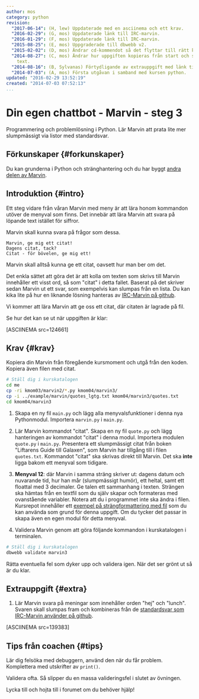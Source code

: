 ```yaml
---
author: mos
category: python
revision:
  "2017-06-14": (H, lew) Uppdaterade med en asciinema och ett krav.
  "2016-02-29": (G, mos) Uppdaterade länk till IRC-marvin.
  "2016-01-29": (F, mos) Uppdaterade länk till IRC-marvin.
  "2015-08-25": (E, mos) Uppgraderade till dbwebb v2.
  "2015-02-02": (D, mos) Ändrar cd-kommendot så det flyttar till rätt katalog.
  "2014-08-27": (C, mos) Ändrar hur uppgiften kopieras från start och skrev om lite
    text.
  "2014-08-16": (B, Sylvanas) Förtydligande av extrauppgift med länk till github.
  "2014-07-03": (A, mos) Första utgåvan i samband med kursen python.
updated: "2016-02-29 13:52:19"
created: "2014-07-03 07:52:13"
...
```

Din egen chattbot - Marvin - steg 3
==================================

Programmering och problemlösning i Python. Lär Marvin att prata lite mer slumpmässigt via listor med standardsvar.

<!--more-->


Förkunskaper {#forkunskaper}
-----------------------

Du kan grunderna i Python och stränghantering och du har byggt [andra delen av Marvin](uppgift/din-egen-chattbot-marvin-steg-2).



Introduktion {#intro}
-----------------------

Ett steg vidare från våran Marvin med meny är att lära honom kommandon utöver de menyval som finns. Det innebär att lära Marvin att svara på löpande text istället för siffror.

Marvin skall kunna svara på frågor som dessa.

```text
Marvin, ge mig ett citat!
Dagens citat, tack?
Citat - för bövelen, ge mig ett!
```

Marvin skall alltså kunna ge ett citat, oavsett hur man ber om det.

Det enkla sättet att göra det är att kolla om texten som skrivs till Marvin innehåller ett visst ord, så som "citat" i detta fallet. Baserat på det skriver sedan Marvin ut ett svar, som exempelvis kan slumpas från en lista.
Du kan kika lite på hur en liknande lösning hanteras av [IRC-Marvin på github](https://github.com/mosbth/irc2phpbb/blob/v0.3.1/old/irc2phpbb.py#L358).

Vi kommer att lära Marvin att ge oss ett citat, där citaten är lagrade på fil.

Se hur det kan se ut när uppgiften är klar:

[ASCIINEMA src=124661]



Krav {#krav}
-----------------------

Kopiera din Marvin från föregående kursmoment och utgå från den koden. Kopiera även filen med citat.

```bash
# Ställ dig i kurskatalogen
cd me
cp -ri kmom03/marvin2/*.py kmom04/marvin3/
cp -i ../example/marvin/quotes_lgtg.txt kmom04/marvin3/quotes.txt
cd kmom04/marvin3
```

1. Skapa en ny fil `main.py` och lägg alla menyvalsfunktioner i denna nya Pythonmodul. Importera `marvin.py` i `main.py`.

1. Lär Marvin kommandot "citat". Skapa en ny fil `quote.py` och lägg hanteringen av kommandot "citat" i denna modul. Importera modulen `quote.py` i `main.py`. Presentera ett slumpmässigt citat från boken "Liftarens Guide till Galaxen", som Marvin har tillgång till i filen `quotes.txt`. Kommandot "citat" ska skrivas direkt till Marvin. Det ska **inte** ligga bakom ett menyval som tidigare.

1. **Menyval 12**: där Marvin i samma sträng skriver ut: dagens datum och nuvarande tid, hur han mår (slumpmässigt humör), ett heltal, samt ett floattal med 3 decimaler. Ge talen ett sammanhang i texten.
Strängen ska hämtas från en textfil som du själv skapar och formateras med ovanstående variabler. Notera att du i programmet inte ska ändra i filen. Kursrepot innehåller ett [exempel på strängformattering med fil](https://github.com/reechani/python/blob/master/example/marvin/format.py) som du kan använda som grund för denna uppgift. Om du tycker det passar in skapa även en egen modul för detta menyval.

1. Validera Marvin genom att göra följande kommandon i kurskatalogen i terminalen.

```bash
# Ställ dig i kurskatalogen
dbwebb validate marvin3
```

Rätta eventuella fel som dyker upp och validera igen. När det ser grönt ut så är du klar.



Extrauppgift {#extra}
-----------------------

1. Lär Marvin svara på meningar som innehåller orden "hej" och "lunch". Svaren skall slumpas fram och kombineras från de [standardsvar som IRC-Marvin använder på github](https://github.com/mosbth/irc2phpbb/blob/v0.3.1/old/irc2phpbb.py#L179-L193).

[ASCIINEMA src=139383]



Tips från coachen {#tips}
-----------------------

Lär dig felsöka med debuggern, använd den när du får problem. Komplettera med utskrifter av `print()`.

Validera ofta. Så slipper du en massa valideringsfel i slutet av övningen.

Lycka till och hojta till i forumet om du behöver hjälp!

